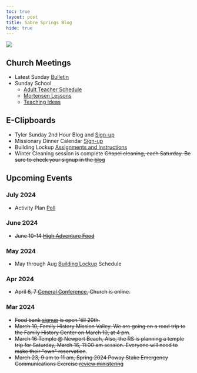 ```yaml
---
toc: true
layout: post
title: Sabre Springs Blog
hide: true
---
```


![]({{site.baseurl}}/images/bulletin/Easter_Sunday.png)

## Church Meetings

- Latest Sunday [Bulletin](https://sites.google.com/view/sswardtv/home)
- Sunday School 
  - [Adult Teacher Schedule](https://docs.google.com/spreadsheets/d/1-57ISwIIAFT7O9RGs4DbijRyegndQ6chyp4FtADDaQ0/edit#gid=0)
  - [Mortensen Lessons](https://jm1021.github.io/churchofjesuschrist/)
  - [Teaching Ideas](2024_sunday_school)

## E-Clipboards
- Tyler Sunday 2nd Hour Blog and [Sign-up](tyler)
- Missionary Dinner Calendar [Sign-up](https://volunteersignup.org/KBJCW)
- Building Lockup [Assignments and Instructions](building_lockup)
- Winter Cleaning session is complete  ~~Chapel cleaning, each Saturday.  Be sure to check your signup in the [blog](cleaning_schedule)~~

## Upcoming Events
### July 2024
- Activity Plan [Poll](https://jm1021.github.io/sabre_springs_ward/2024/07/14/activty.html)

### June 2024
- ~~June 10-14 [High Adventure Food](https://docs.google.com/spreadsheets/d/1KnlxyA8tV-kNT4jBIdFwKNo-DYKcNCZ8_klIea_ozEY/edit#gid=0)~~

### May 2024
- May through Aug [Building Lockup](building_lockup) Schedule

### Apr 2024
- ~~April 6, 7 [General Conference](https://www.churchofjesuschrist.org/study/general-conference?lang=eng), Church is online.~~

### Mar 2024
- ~~Food bank [signup](2024_food_bank) is open 'till 20th.~~
- ~~March 10, Family History Mission Valley.  We are going on a road trip to the Family History Center on March 10, at 4 pm~~.
- ~~March 16 Temple @ Newport Beach, Also, the RS is planning a temple trip for Saturday, March 16, 11:00 am session. Everyone will need to make their "own" reservation~~.
- ~~March 23, 9 am to 11 am, Spring 2024 Poway Stake Emergency Communications Exercise [review ministering](2024_ministering)~~
